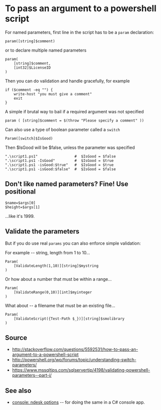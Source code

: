 ﻿# To pass an argument to a powershell script

For named parameters, first line in the script has to be a `param` declaration:

	param([string]$comment)

or to declare multiple named parameters

	param(
		[string]$comment,
		[int32]$LicenseID
	)

Then you can do validation and handle gracefully, for example

	if ($comment -eq "") {
		write-host "you must give a comment"
		exit
	}

A simple if brutal way to bail if a required argument was not specified

	param ( [string]$comment = $(throw "Please specify a comment" ))

Can also use a type of boolean parameter called a `switch`

	Param([switch]$IsGood)

Then $IsGood will be $false, unless the parameter was specified

	".\script1.ps1"                 #  $IsGood = $false
	".\script1.ps1 -IsGood"         #  $IsGood = $true
	".\script1.ps1 -isGood:$true"   #  $IsGood = $true
	".\script1.ps1 -isGood:$false"  #  $IsGood = $false

## Don't like named parameters? Fine! Use positional

	$name=$args[0]
	$height=$args[1]

...like it's 1999.

## Validate the parameters

But if you do use real `params` you can also enforce simple validation:

For example -- string, length from 1 to 10...

	Param(
		[ValidateLength(1,10)][string]$mystring
	)

Or how about a number that must be within a range...

	Param(
		[ValidateRange(0,10)][int]$myinteger
	)

What about -- a filename that must be an existing file...

	Param(
		[ValidateScript({Test-Path $_})][string]$smolibrary
	)

## Source

- http://stackoverflow.com/questions/5592531/how-to-pass-an-argument-to-a-powershell-script
- http://powershell.org/wp/forums/topic/understanding-switch-parameters/
- https://www.mssqltips.com/sqlservertip/4198/validating-powershell-parameters--part-i/

## See also

- [console: ndesk options](../console/ndesk_options.md) -- for doing the same in a C# console app.